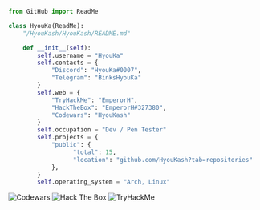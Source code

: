 ```py
from GitHub import ReadMe

class HyouKa(ReadMe):
    "/HyouKash/HyouKash/README.md"

    def __init__(self):
        self.username = "HyouKa"
        self.contacts = {
            "Discord": "HyouKa#0007",
            "Telegram": "BinksHyouKa"    
        }
        self.web = {
            "TryHackMe": "EmperorH",
            "HackTheBox": "EmperorH#327380",
            "Codewars": "HyouKash"
        }
        self.occupation = "Dev / Pen Tester"
        self.projects = {
            "public": {
                  "total": 15,
                  "location": "github.com/HyouKash?tab=repositories"
            },
        }
        self.operating_system = "Arch, Linux"
```
<img src="https://www.codewars.com/users/HyouKash/badges/micro" alt ="Codewars"> 
<img src="http://www.hackthebox.eu/badge/image/327380" alt="Hack The Box">
<img src="https://tryhackme-badges.s3.amazonaws.com/EmperorH.png" alt="TryHackMe">
